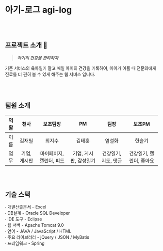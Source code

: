 # 아기-로그 agi-log

<div align="center">
</div>

<br><br>

## 프로젝트 소개 💸

> **_아기의 건강을 관리하자_**

기존 서비스의 육아일기 말고 매일 아이의 건강을 기록하여, 아이가 아플 때 전문의에게 진료를 더 편히 볼 수 있게 해주는 웹 서비스 입니다.

<br><br>

## 팀원 소개 
|역활|천사|보조팀장|PM|팀장|보조PM|
|:---:|:---:|:---:|:---:|:---:|:---:|
|이름|김재필|최지수|김태훈|염설화|한슬기|
|업무|기업, 게시판|마이페이지, 캘린더, 피드|기업, 게시판, 감성일기|건강일기, 지도, 댓글|건강일기, 캘린더, 좋아요|

<br><br>

## 기술 스택 

∙ 개발산출문서 – Excel 
<br>
∙ DB설계 - Oracle SQL Developer 
<br>
∙ IDE 도구 - Eclipse 
<br>
∙ 웹 서버 - Apache Tomcat 9.0 
<br>
∙ 언어 - JAVA / JavaScript / HTML 
<br>
∙ 주요 라이브러리 - jQuery / JSON / MyBatis  
∙ 프레임워크 - Spring 

